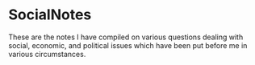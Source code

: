 # SocialNotes

These are the notes I have compiled on various questions dealing with social, economic, and political issues which have been put before me in various circumstances.
